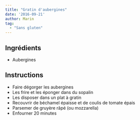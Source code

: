 ```yaml
---
title: "Gratin d'aubergines"
date: '2016-09-21'
author: Marin
tag: 
  - "Sans gluten"
---
```

## Ingrédients
- Aubergines

## Instructions
- Faire dégorger les aubergines
- Les frire et les éponger dans du sopalin
- Les disposer dans un plat à gratin
- Recouvrir de béchamel épaisse et de coulis de tomate épais
- Parsemer de gruyère râpé (ou mozzarella)
- Enfourner 20 minutes


